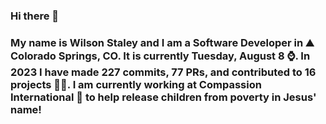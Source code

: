 ### Hi there 👋

### My name is Wilson Staley and I am a Software Developer in ⛰ Colorado Springs, CO.  It is currently Tuesday, August 8 ⌚. In 2023 I have made 227 commits, 77 PRs, and contributed to 16 projects 👨‍💻. I am currently working at Compassion International 🏢 to help release children from poverty in Jesus' name!